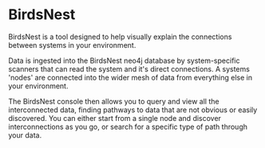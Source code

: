 # BirdsNest

BirdsNest is a tool designed to help visually explain the connections between systems in your environment. 

Data is ingested into the BirdsNest neo4j database by system-specific scanners that can read the system and it's direct connections. A systems 'nodes' are connected into the wider mesh of data from everything else in your environment. 

The BirdsNest console then allows you to query and view all the interconnected data, finding pathways to data that are not obvious or easily discovered. You can either start from a single node and discover interconnections as you go, or search for a specific type of path through your data. 
